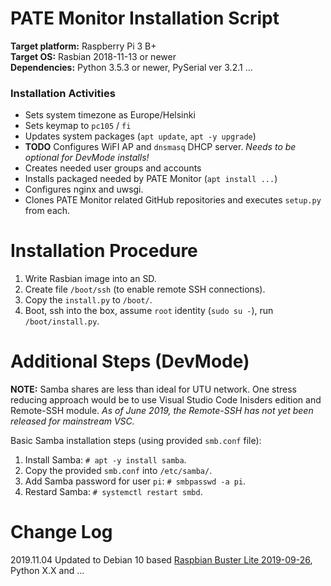 # PATE Monitor Installation Script

**Target platform:** Raspberry Pi 3 B+<br>
**Target OS:** Rasbian 2018-11-13 or newer<br>
**Dependencies:** Python 3.5.3 or newer, PySerial ver 3.2.1 ...<br>

### Installation Activities

 - Sets system timezone as Europe/Helsinki
 - Sets keymap to `pc105` / `fi`
 - Updates system packages (`apt update`, `apt -y upgrade`)
 - **TODO** Configures WiFI AP and `dnsmasq` DHCP server. _Needs to be optional for DevMode installs!_
 - Creates needed user groups and accounts
 - Installs packaged needed by PATE Monitor (`apt install ...`)
 - Configures nginx and uwsgi.
 - Clones PATE Monitor related GitHub repositories and executes `setup.py` from each.

# Installation Procedure

 1. Write Rasbian image into an SD.
 2. Create file `/boot/ssh` (to enable remote SSH connections).
 3. Copy the `install.py` to `/boot/`.
 4. Boot, ssh into the box, assume `root` identity (`sudo su -`), run `/boot/install.py`.

# Additional Steps (DevMode)

**NOTE:** Samba shares are less than ideal for UTU network. One stress reducing approach would be to use Visual Studio Code Inisders edition and Remote-SSH module. _As of June 2019, the Remote-SSH has not yet been released for mainstream VSC._

Basic Samba installation steps (using provided `smb.conf` file):

  1. Install Samba: `# apt -y install samba`.
  2. Copy the provided `smb.conf` into `/etc/samba/`.
  3. Add Samba password for user `pi`: `# smbpasswd -a pi`.
  4. Restard Samba: `# systemctl restart smbd`.

# Change Log

2019.11.04 Updated to Debian 10 based [Raspbian Buster Lite 2019-09-26](https://www.raspberrypi.org/downloads/raspbian/), Python X.X and ...
